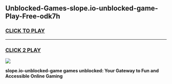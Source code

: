 
## Unblocked-Games-slope.io-unblocked-game-Play-Free-odk7h
<h3>
<a href="https://premium76.site?title=slope.io-unblocked-game&ref=18A">CLICK TO PLAY</a></h3>
<hr>

<h3>
<a href="https://premium76.site?title=slope.io-unblocked-game&ref=18A">CLICK 2 PLAY</a>
  
</h3>

<a href="https://premium76.site?title=slope.io-unblocked-game&ref=18A"><img src="https://clearcache.store/games.png"></a>


**slope.io-unblocked-game games unblocked: Your Gateway to Fun and Accessible Online Gaming**
